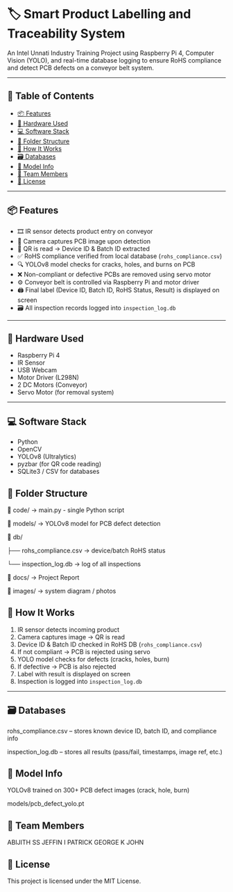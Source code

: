 # 🏷️ Smart Product Labelling and Traceability System

An Intel Unnati Industry Training Project using Raspberry Pi 4, Computer Vision (YOLO), and real-time database logging to ensure RoHS compliance and detect PCB defects on a conveyor belt system.

---
## 🔗 Table of Contents

- [📦 Features](#-features)
- [🧰 Hardware Used](#-hardware-used)
- [💻 Software Stack](#-software-stack)
- [📁 Folder Structure](#-folder-structure)
- [🧪 How It Works](#-how-it-works)
- [🗃️ Databases](#️-databases)
- [📸 Model Info](#-model-info)
- [👥 Team Members](#-team-members)
- [📄 License](#-license)

---

## 📦 Features

- 🎞️ IR sensor detects product entry on conveyor  
- 🎥 Camera captures PCB image upon detection  
- 📄 QR is read → Device ID & Batch ID extracted  
- ✅ RoHS compliance verified from local database (`rohs_compliance.csv`)  
- 🔍 YOLOv8 model checks for cracks, holes, and burns on PCB  
- ❌ Non-compliant or defective PCBs are removed using servo motor  
- ⚙️ Conveyor belt is controlled via Raspberry Pi and motor driver  
- 🖨️ Final label (Device ID, Batch ID, RoHS Status, Result) is displayed on screen  
- 🗃️ All inspection records logged into `inspection_log.db`  

---

## 🧰 Hardware Used

- Raspberry Pi 4  
- IR Sensor  
- USB Webcam  
- Motor Driver (L298N)  
- 2 DC Motors (Conveyor)  
- Servo Motor (for removal system)

---

## 💻 Software Stack

- Python  
- OpenCV  
- YOLOv8 (Ultralytics)  
- pyzbar (for QR code reading)  
- SQLite3 / CSV for databases  

## 📁 Folder Structure

📁 code/ → main.py - single Python script

📁 models/ → YOLOv8 model for PCB defect detection

📁 db/

├── rohs_compliance.csv → device/batch RoHS status

└── inspection_log.db → log of all inspections

📁 docs/ → Project Report

📁 images/ → system diagram / photos

## 🧪 How It Works

1. IR sensor detects incoming product  
2. Camera captures image → QR is read  
3. Device ID & Batch ID checked in RoHS DB (`rohs_compliance.csv`)  
4. If not compliant → PCB is rejected using servo  
5. YOLO model checks for defects (cracks, holes, burn)  
6. If defective → PCB is also rejected  
7. Label with result is displayed on screen  
8. Inspection is logged into `inspection_log.db`  

---

## 🗃️ Databases
rohs_compliance.csv – stores known device ID, batch ID, and compliance info

inspection_log.db – stores all results (pass/fail, timestamps, image ref, etc.)

## 📸 Model Info
YOLOv8 trained on 300+ PCB defect images (crack, hole, burn)

models/pcb_defect_yolo.pt

## 👥 Team Members
ABIJITH SS
JEFFIN I PATRICK
GEORGE K JOHN


## 📄 License
This project is licensed under the MIT License.
